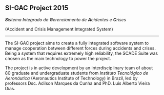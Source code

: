 ## SI-GAC Project 2015

_**S**istema **I**ntegrado de **G**erenciamento de **A**cidentes e **C**rises_

(Accident and Crisis Management Integrated System)

----

The SI-GAC project aims to create a fully integrated software system to manage cooperation between different forces during accidents and crises. Being a system that requires extremely high reliability, the SCADE Suite was chosen as the main technology to power the project.

The project is in active development by an interdisciplinary team of about 80 graduate and undergraduate students from _Instituto Tecnológico de Aeronáutica_ (Aeronautics Institute of Technology) in Brazil, led by professors Dsc. Adilson Marques da Cunha and PhD. Luis Alberto Vieira Dias.
